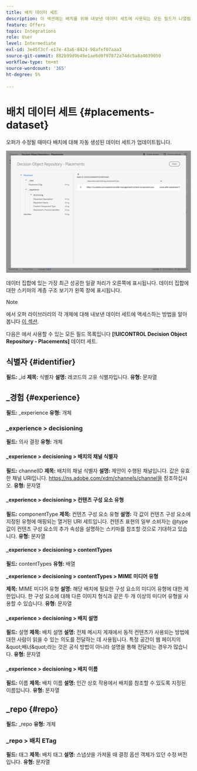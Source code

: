 ```yaml
---
title: 배치 데이터 세트
description: 이 섹션에는 배치를 위해 내보낸 데이터 세트에 사용되는 모든 필드가 나열됩니다
feature: Offers
topic: Integrations
role: User
level: Intermediate
exl-id: 3e45f3cf-e17e-43a6-8424-98afef07aaa3
source-git-commit: 882b99d9b49e1ae6d0f97872a74dc5a8a4639050
workflow-type: tm+mt
source-wordcount: '365'
ht-degree: 5%

---
```


# 배치 데이터 세트 {#placements-dataset}

오퍼가 수정될 때마다 배치에 대해 자동 생성된 데이터 세트가 업데이트됩니다.

![](../assets/dataset-placements.png)

데이터 집합에 있는 가장 최근 성공한 일괄 처리가 오른쪽에 표시됩니다. 데이터 집합에 대한 스키마의 계층 구조 보기가 왼쪽 창에 표시됩니다.

>[!NOTE]
>
>에서 오퍼 라이브러리의 각 개체에 대해 내보낸 데이터 세트에 액세스하는 방법을 알아봅니다 [이 섹션](../export-catalog/access-dataset.md).

다음은 에서 사용할 수 있는 모든 필드 목록입니다 **[!UICONTROL Decision Object Repository - Placements]** 데이터 세트.

<!--A placement describes a location or place in a personalized message. It is used to set technical constraints for content that the personalization decision supplies. The placement also represents a request to produce certain types of metrics when an experience event is produced where this placement is involved. For instance, the placement facilitates a personalized clickable image inside an email shown to an end-user. The placement may for instance request from the assembled experience that the click on its image gets reported in an experience event with a metric https://ns.adobe.com/xdm/data/metrics/web/linkclicks and a reference to this placement.-->

## 식별자 {#identifier}

**필드:** _id
**제목:** 식별자
**설명:** 레코드의 고유 식별자입니다.
**유형:** 문자열

## _경험 {#experience}

**필드:** _experience
**유형:** 개체

### _experience > decisioning

**필드:** 의사 결정
**유형:** 개체

#### _experience > decisioning > 배치의 채널 식별자

**필드:** channelID
**제목:** 배치의 채널 식별자
**설명:** 제안이 수행된 채널입니다. 값은 유효한 채널 URI입니다. https://ns.adobe.com/xdm/channels/channel을 참조하십시오.
**유형:** 문자열

#### _experience > decisioning > 컨텐츠 구성 요소 유형

**필드:** componentType
**제목:** 컨텐츠 구성 요소 유형
**설명:** 각 값이 컨텐츠 구성 요소에 지정된 유형에 매핑되는 열거된 URI 세트입니다. 컨텐츠 표현의 일부 소비자는 @type 값이 컨텐츠 구성 요소의 추가 속성을 설명하는 스키마를 참조할 것으로 기대하고 있습니다.
**유형:** 문자열

#### _experience > decisioning > contentTypes

**필드:** contentTypes
**유형:** 배열

**_experience > decisioning > contentTypes > MIME 미디어 유형**

**제목:** MIME 미디어 유형
**설명:** 해당 배치에 필요한 구성 요소의 미디어 유형에 대한 제한입니다. 한 구성 요소에 대해 다른 이미지 형식과 같은 두 개 이상의 미디어 유형을 사용할 수 있습니다.
**유형:** 문자열

#### _experience > decisioning > 배치 설명

**필드:** 설명
**제목:** 배치 설명
**설명:** 전체 메시지 게재에서 동적 컨텐츠가 사용되는 방법에 대한 사람이 읽을 수 있는 의도를 전달하는 데 사용됩니다. 특정 공간이 웹 페이지의 \&quot;배너\&quot;라는 것은 공식 방법이 아니라 설명을 통해 전달되는 경우가 많습니다.
**유형:** 문자열

#### _experience > decisioning > 배치 이름

**필드:** 이름
**제목:** 배치 이름
**설명:** 인간 상호 작용에서 배치를 참조할 수 있도록 지정된 이름입니다.
**유형:** 문자열

## _repo {#repo}

**필드:** _repo
**유형:** 개체

### _repo > 배치 ETag

**필드:** 태그
**제목:** 배치 태그
**설명:** 스냅샷을 가져올 때 결정 옵션 객체가 있던 수정 버전입니다.
**유형:** 문자열
